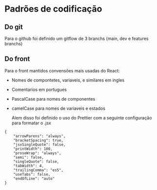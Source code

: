 # Padrões de codificação

## Do git
Para o github foi definido um gitflow de 3 branchs (main, dev e features branchs)

## Do front
Para o front mantidos convensôes mais usadas do React:
- Nomes de compontetes, variaveis, e similares em ingles
- Comentarios em portugues
- PascalCase para nomes de componentes
- camelCase para nomes de variaveis e estados
  
  Alem disso foi definido o uso do Prettier com a seguinte configuração para formatar o .jsx
```
{
    "arrowParens": "always",
    "bracketSpacing": true,
    "jsxSingleQuote": false,
    "printWidth": 100,
    "proseWrap": "always",
    "semi": false,
    "singleQuote": false,
    "tabWidth": 4,
    "trailingComma": "es5",
    "useTabs": false,
    "endOfLine": "auto"
}

```
